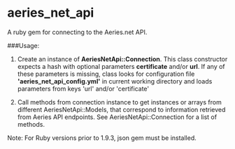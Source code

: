 # aeries_net_api
A ruby gem for connecting to the Aeries.net API.

###Usage:

1. Create an instance of <b>AeriesNetApi::Connection</b>.  This class constructor expects a hash with optional parameters
<b>certificate</b> and/or <b>url</b>.
If any of these parameters is missing, class looks for configuration file <b>'aeries_net_api_config.yml'</b>
in current working directory and loads parameters from keys 'url' and/or 'certificate'

1. Call methods from connection instance to get instances or arrays from different AeriesNetApi::Models, that correspond to information
retrieved from Aeries API endpoints.  See AeriesNetApi::Connection for a list of methods.

Note:
For Ruby versions prior to 1.9.3, json gem must be installed.
